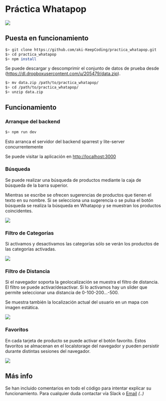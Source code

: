 # Práctica Whatapop

![](https://dl.dropboxusercontent.com/s/zm7tag5k1preu4j/2016-06-19%20at%2021.32.png)

## Puesta en funcionamiento

```sh
$> git clone https://github.com/aki-KeepCoding/practica_whatapop.git
$> cd practica_whatapop
$> npm install
```

Se puede descargar y descomprimir el conjunto de datos de prueba desde (https://dl.dropboxusercontent.com/u/205479/data.zip). 

```sh
$> mv data.zip /path/to/practica_whatapop/
$> cd /path/to/practica_whatapop/
$> unzip data.zip
```

## Funcionamiento

### Arranque del backend

```sh
$> npm run dev
```

Esto arranca el servidor del backend sparrest y lite-server concurrentemente

Se puede visitar la aplicación en [http://localhost:3000](http://localhost:3000)
### Búsqueda

Se puede realizar una búsqueda de productos mediante la caja de búsqueda de la barra superior.

Mientras se escribe se ofrecen sugerencias de productos que tienen el texto en su nombre. Si se selecciona una sugerencia o se pulsa el botón búsqueda se realiza la búsqueda en Whatapop y se muestran los productos coincidentes.

![](https://dl.dropboxusercontent.com/s/kytkf7hxrkku4ry/2016-06-19%20at%2021.33.png)

### Filtro de Categorías

Si activamos y desactivamos las categorías sólo se verán los productos de las categorías activadas.

![](https://dl.dropboxusercontent.com/s/ym8cv39mypxyj78/2016-06-19%20at%2021.35.png)

### Filtro de Distancia

Si el navegador soporta la geolocalización se muestra el filtro de distancia. El filtro se puede activar/desactivar. Si lo activamos hay un slider que permite seleccionar una distancia de 0-100-200...-500.

Se muestra también la localización actual del usuario en un mapa con imagen estática.

![](https://dl.dropboxusercontent.com/s/95vycmo1b0wojlr/2016-06-19%20at%2021.38.png)

### Favoritos
En cada tarjeta de producto se puede activar el botón favorito. Estos favoritos se almacenan en el localstorage del navegador y pueden persistir durante distintas sesiones del navegador.

![](https://dl.dropboxusercontent.com/s/95vycmo1b0wojlr/2016-06-19%20at%2021.38.png)

## Más info
Se han incluido comentarios en todo el código para intentar explicar su funcionamiento. Para cualquier duda contactar vía Slack o [Email](akixe.otegi@gmail.com) _(..)_


